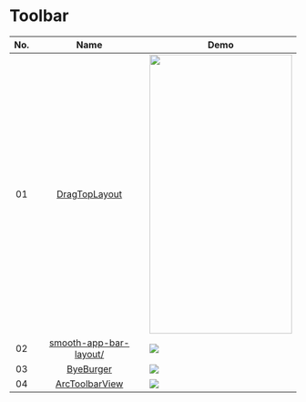 Toolbar
======================
No. | Name | Demo
:---: | :---: | ---
01| [DragTopLayout](https://github.com/chenupt/DragTopLayout) | <img src="https://raw.githubusercontent.com/chenupt/DragTopLayout/master/imgs/dragtop_1.1.0.gif" width="250" height="490">
02| [smooth-app-bar-layout/](https://github.com/henrytao-me/smooth-app-bar-layout/) | ![](https://github.com/henrytao-me/smooth-app-bar-layout/raw/master/screenshots/concept.final.jpg)
03| [ByeBurger](https://github.com/githubwing/ByeBurger) | ![](https://github.com/githubwing/ByeBurgerNavigationView/raw/master/img/book.gif)
04| [ArcToolbarView](https://github.com/massivedisaster/ArcToolbarView) | ![](https://github.com/massivedisaster/ArcToolbarView/blob/master/art/sample.gif)
